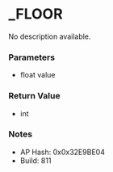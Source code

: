 # _FLOOR

No description available.

### Parameters
* float value

### Return Value
* int

### Notes
* AP Hash: 0x0x32E9BE04
* Build: 811

